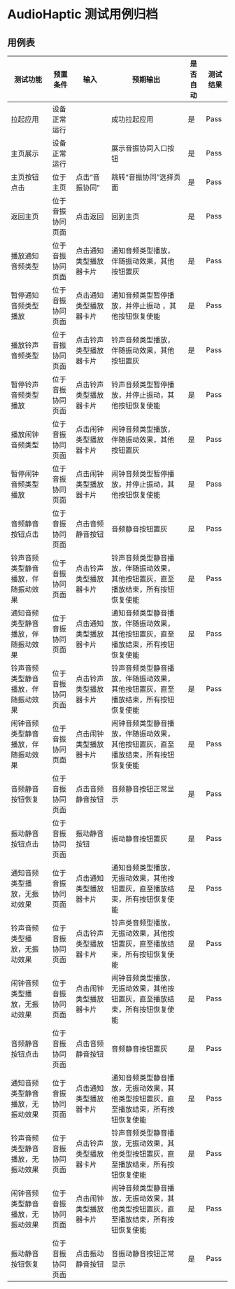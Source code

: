 # AudioHaptic 测试用例归档

## 用例表

| 测试功能    | 预置条件         | 输入             | 预期输出                  | 是否自动 | 测试结果 |
|---------|--------------|----------------|-----------------------|------|------|
| 拉起应用    | 	设备正常运行      | 		             | 成功拉起应用                | 是    | Pass |
| 主页展示    | 	设备正常运行      | 		             | 展示音振协同入口按钮 | 是    | Pass |
| 主页按钮点击  | 	位于主页        | 	点击“音振协同” | 	跳转“音振协同”选择页面      | 是    | Pass |
| 返回主页    | 	位于音振协同页面 | 点击返回           | 	回到主页                 | 是    | Pass |
| 播放通知音频类型  | 	位于音振协同页面        | 	点击通知类型播放器卡片 | 	通知音频类型播放，伴随振动效果，其他按钮置灰      | 是    | Pass |
| 暂停通知音频类型播放 | 	位于音振协同页面        | 	点击通知类型播放器卡片 | 	通知音频类型暂停播放，并停止振动 ，其他按钮恢复使能   | 是    | Pass |
| 播放铃声音频类型  | 	位于音振协同页面        | 	点击铃声类型播放器卡片 | 	铃声音频类型播放，伴随振动效果，其他按钮置灰       | 是    | Pass |
| 暂停铃声音频类型播放 | 	位于音振协同页面        | 	点击铃声类型播放器卡片 | 	铃声音频类型暂停播放，并停止振动，其他按钮恢复使能     | 是    | Pass |
| 播放闹钟音频类型  | 	位于音振协同页面        | 	点击闹钟类型播放器卡片 | 	闹钟音频类型播放，伴随振动效果，其他按钮置灰      | 是    | Pass |
| 暂停闹钟音频类型播放 | 	位于音振协同页面        | 	点击闹钟类型播放器卡片 | 	闹钟音频类型暂停播放，并停止振动，其他按钮恢复使能    | 是    | Pass |
| 音频静音按钮点击 | 	位于音振协同页面        | 	点击音频静音按钮 | 	音频静音按钮置灰     | 是    | Pass |
| 铃声音频类型静音播放，伴随振动效果 | 	位于音振协同页面        | 	点击铃声类型播放器卡片 | 	铃声音频类型静音播放，伴随振动效果，其他按钮置灰，直至播放结束，所有按钮恢复使能    | 是    | Pass |
| 通知音频类型静音播放，伴随振动效果 | 	位于音振协同页面        | 	点击通知类型播放器卡片 | 	通知音频类型静音播放，伴随振动效果，其他按钮置灰，直至播放结束，所有按钮恢复使能    | 是    | Pass |
| 铃声音频类型静音播放，伴随振动效果 | 	位于音振协同页面        | 	点击铃声类型播放器卡片 | 	铃声音频类型静音播放，伴随振动效果，其他按钮置灰，直至播放结束，所有按钮恢复使能    | 是    | Pass |
| 闹钟音频类型静音播放，伴随振动效果 | 	位于音振协同页面        | 	点击闹钟类型播放器卡片 | 	闹钟音频类型静音播放，伴随振动效果，其他按钮置灰，直至播放结束，所有按钮恢复使能    | 是    | Pass |
| 音频静音按钮恢复 | 	位于音振协同页面        | 	点击音频静音按钮 | 	音频静音按钮正常显示     | 是    | Pass |
| 振动静音按钮点击 | 	位于音振协同页面        | 	振动静音按钮 | 	振动静音按钮置灰     | 是    | Pass |
| 通知音频类型播放，无振动效果 | 	位于音振协同页面        | 	点击通知类型播放器卡片 | 	通知音频类型播放，无振动效果，其他按钮置灰，直至播放结束，所有按钮恢复使能    | 是    | Pass |
| 铃声音频类型播放，无振动效果 | 	位于音振协同页面        | 	点击铃声类型播放器卡片 | 	铃声类音频型播放，无振动效果，其他按钮置灰，直至播放结束，所有按钮恢复使能    | 是    | Pass |
| 闹钟音频类型播放，无振动效果 | 	位于音振协同页面        | 	点击闹钟类型播放器卡片 | 	闹钟音频类型播放，无振动效果，其他按钮置灰，直至播放结束，所有按钮恢复使能    | 是    | Pass |
| 音频静音按钮点击 | 	位于音振协同页面        | 	点击音频静音按钮 | 	音频静音按钮置灰     | 是    | Pass |
| 通知音频类型静音播放，无振动效果 | 	位于音振协同页面        | 	点击通知类型播放器卡片 | 	通知音频类型静音播放，无振动效果，其他类型按钮置灰，直至播放结束，所有按钮恢复使能    | 是    | Pass |
| 铃声音频类型静音播放，无振动效果 | 	位于音振协同页面        | 	点击铃声类型播放器卡片 | 	铃声音频类型静音播放，无振动效果，其他类型按钮置灰，直至播放结束，所有按钮恢复使能    | 是    | Pass |
| 闹钟音频类型静音播放，无振动效果 | 	位于音振协同页面        | 	点击闹钟类型播放器卡片 | 	闹钟音频类型静音播放，无振动效果，其他类型按钮置灰，直至播放结束，所有按钮恢复使能    | 是    | Pass |
| 振动静音按钮恢复 | 	位于音振协同页面        | 	点击振动静音按钮 | 	音振动静音按钮正常显示     | 是    | Pass |



